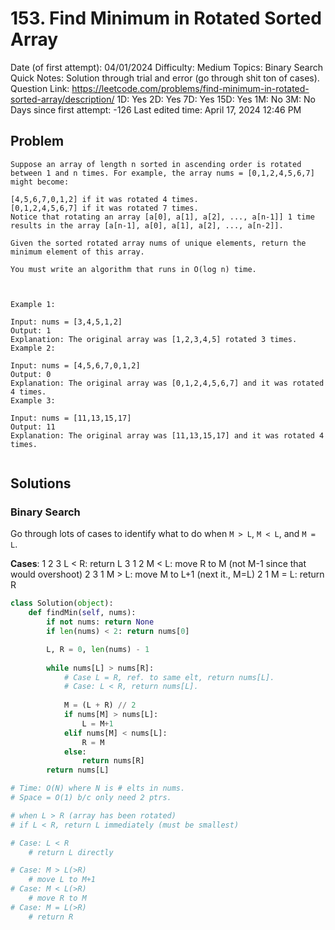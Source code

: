 # 153. Find Minimum in Rotated Sorted Array

Date (of first attempt): 04/01/2024
Difficulty: Medium
Topics: Binary Search
Quick Notes: Solution through trial and error (go through shit ton of cases).
Question Link: https://leetcode.com/problems/find-minimum-in-rotated-sorted-array/description/
1D: Yes
2D: Yes
7D: Yes
15D: Yes
1M: No
3M: No
Days since first attempt: -126
Last edited time: April 17, 2024 12:46 PM

## Problem

```
Suppose an array of length n sorted in ascending order is rotated between 1 and n times. For example, the array nums = [0,1,2,4,5,6,7] might become:

[4,5,6,7,0,1,2] if it was rotated 4 times.
[0,1,2,4,5,6,7] if it was rotated 7 times.
Notice that rotating an array [a[0], a[1], a[2], ..., a[n-1]] 1 time results in the array [a[n-1], a[0], a[1], a[2], ..., a[n-2]].

Given the sorted rotated array nums of unique elements, return the minimum element of this array.

You must write an algorithm that runs in O(log n) time.

 

Example 1:

Input: nums = [3,4,5,1,2]
Output: 1
Explanation: The original array was [1,2,3,4,5] rotated 3 times.
Example 2:

Input: nums = [4,5,6,7,0,1,2]
Output: 0
Explanation: The original array was [0,1,2,4,5,6,7] and it was rotated 4 times.
Example 3:

Input: nums = [11,13,15,17]
Output: 11
Explanation: The original array was [11,13,15,17] and it was rotated 4 times. 
```

```

```

## Solutions

### Binary Search

Go through lots of cases to identify what to do when `M > L`, `M < L`, and `M = L`.

**Cases**:
1 2 3
	L < R: return L
3 1 2
	M < L: move R to M (not M-1 since that would overshoot)
2 3 1
	M > L: move M to L+1 (next it., M=L)
2 1
	M = L: return R

```python
class Solution(object):
    def findMin(self, nums):
        if not nums: return None
        if len(nums) < 2: return nums[0]

        L, R = 0, len(nums) - 1
        
        while nums[L] > nums[R]:
            # Case L = R, ref. to same elt, return nums[L].
            # Case: L < R, return nums[L].
            
            M = (L + R) // 2
            if nums[M] > nums[L]:
                L = M+1
            elif nums[M] < nums[L]:
                R = M
            else:
                return nums[R]
        return nums[L]

# Time: O(N) where N is # elts in nums.
# Space = O(1) b/c only need 2 ptrs.

# when L > R (array has been rotated)
# if L < R, return L immediately (must be smallest)

# Case: L < R
    # return L directly

# Case: M > L(>R)
    # move L to M+1
# Case: M < L(>R)
    # move R to M
# Case: M = L(>R)
    # return R
```